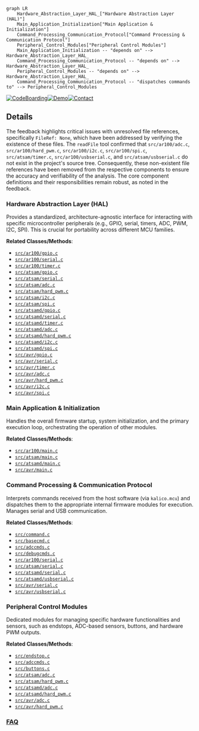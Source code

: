 ```mermaid
graph LR
    Hardware_Abstraction_Layer_HAL_["Hardware Abstraction Layer (HAL)"]
    Main_Application_Initialization["Main Application & Initialization"]
    Command_Processing_Communication_Protocol["Command Processing & Communication Protocol"]
    Peripheral_Control_Modules["Peripheral Control Modules"]
    Main_Application_Initialization -- "depends on" --> Hardware_Abstraction_Layer_HAL_
    Command_Processing_Communication_Protocol -- "depends on" --> Hardware_Abstraction_Layer_HAL_
    Peripheral_Control_Modules -- "depends on" --> Hardware_Abstraction_Layer_HAL_
    Command_Processing_Communication_Protocol -- "dispatches commands to" --> Peripheral_Control_Modules
```

[![CodeBoarding](https://img.shields.io/badge/Generated%20by-CodeBoarding-9cf?style=flat-square)](https://github.com/CodeBoarding/CodeBoarding)[![Demo](https://img.shields.io/badge/Try%20our-Demo-blue?style=flat-square)](https://www.codeboarding.org/demo)[![Contact](https://img.shields.io/badge/Contact%20us%20-%20contact@codeboarding.org-lightgrey?style=flat-square)](mailto:contact@codeboarding.org)

## Details

The feedback highlights critical issues with unresolved file references, specifically `FileRef: None`, which have been addressed by verifying the existence of these files. The `readFile` tool confirmed that `src/ar100/adc.c`, `src/ar100/hard_pwm.c`, `src/ar100/i2c.c`, `src/ar100/spi.c`, `src/atsam/timer.c`, `src/ar100/usbserial.c`, and `src/atsam/usbserial.c` do not exist in the project's source tree. Consequently, these non-existent file references have been removed from the respective components to ensure the accuracy and verifiability of the analysis. The core component definitions and their responsibilities remain robust, as noted in the feedback.

### Hardware Abstraction Layer (HAL)
Provides a standardized, architecture-agnostic interface for interacting with specific microcontroller peripherals (e.g., GPIO, serial, timers, ADC, PWM, I2C, SPI). This is crucial for portability across different MCU families.


**Related Classes/Methods**:

- <a href="https://github.com/KalicoCrew/kalico/blob/main/src/ar100/gpio.c" target="_blank" rel="noopener noreferrer">`src/ar100/gpio.c`</a>
- <a href="https://github.com/KalicoCrew/kalico/blob/main/src/ar100/serial.c" target="_blank" rel="noopener noreferrer">`src/ar100/serial.c`</a>
- <a href="https://github.com/KalicoCrew/kalico/blob/main/src/ar100/timer.c" target="_blank" rel="noopener noreferrer">`src/ar100/timer.c`</a>
- <a href="https://github.com/KalicoCrew/kalico/blob/main/src/atsam/gpio.c" target="_blank" rel="noopener noreferrer">`src/atsam/gpio.c`</a>
- <a href="https://github.com/KalicoCrew/kalico/blob/main/src/atsam/serial.c" target="_blank" rel="noopener noreferrer">`src/atsam/serial.c`</a>
- <a href="https://github.com/KalicoCrew/kalico/blob/main/src/atsam/adc.c" target="_blank" rel="noopener noreferrer">`src/atsam/adc.c`</a>
- <a href="https://github.com/KalicoCrew/kalico/blob/main/src/atsam/hard_pwm.c" target="_blank" rel="noopener noreferrer">`src/atsam/hard_pwm.c`</a>
- <a href="https://github.com/KalicoCrew/kalico/blob/main/src/atsam/i2c.c" target="_blank" rel="noopener noreferrer">`src/atsam/i2c.c`</a>
- <a href="https://github.com/KalicoCrew/kalico/blob/main/src/atsam/spi.c" target="_blank" rel="noopener noreferrer">`src/atsam/spi.c`</a>
- <a href="https://github.com/KalicoCrew/kalico/blob/main/src/atsamd/gpio.c" target="_blank" rel="noopener noreferrer">`src/atsamd/gpio.c`</a>
- <a href="https://github.com/KalicoCrew/kalico/blob/main/src/atsamd/serial.c" target="_blank" rel="noopener noreferrer">`src/atsamd/serial.c`</a>
- <a href="https://github.com/KalicoCrew/kalico/blob/main/src/atsamd/timer.c" target="_blank" rel="noopener noreferrer">`src/atsamd/timer.c`</a>
- <a href="https://github.com/KalicoCrew/kalico/blob/main/src/atsamd/adc.c" target="_blank" rel="noopener noreferrer">`src/atsamd/adc.c`</a>
- <a href="https://github.com/KalicoCrew/kalico/blob/main/src/atsamd/hard_pwm.c" target="_blank" rel="noopener noreferrer">`src/atsamd/hard_pwm.c`</a>
- <a href="https://github.com/KalicoCrew/kalico/blob/main/src/atsamd/i2c.c" target="_blank" rel="noopener noreferrer">`src/atsamd/i2c.c`</a>
- <a href="https://github.com/KalicoCrew/kalico/blob/main/src/atsamd/spi.c" target="_blank" rel="noopener noreferrer">`src/atsamd/spi.c`</a>
- <a href="https://github.com/KalicoCrew/kalico/blob/main/src/avr/gpio.c" target="_blank" rel="noopener noreferrer">`src/avr/gpio.c`</a>
- <a href="https://github.com/KalicoCrew/kalico/blob/main/src/avr/serial.c" target="_blank" rel="noopener noreferrer">`src/avr/serial.c`</a>
- <a href="https://github.com/KalicoCrew/kalico/blob/main/src/avr/timer.c" target="_blank" rel="noopener noreferrer">`src/avr/timer.c`</a>
- <a href="https://github.com/KalicoCrew/kalico/blob/main/src/avr/adc.c" target="_blank" rel="noopener noreferrer">`src/avr/adc.c`</a>
- <a href="https://github.com/KalicoCrew/kalico/blob/main/src/avr/hard_pwm.c" target="_blank" rel="noopener noreferrer">`src/avr/hard_pwm.c`</a>
- <a href="https://github.com/KalicoCrew/kalico/blob/main/src/avr/i2c.c" target="_blank" rel="noopener noreferrer">`src/avr/i2c.c`</a>
- <a href="https://github.com/KalicoCrew/kalico/blob/main/src/avr/spi.c" target="_blank" rel="noopener noreferrer">`src/avr/spi.c`</a>


### Main Application & Initialization
Handles the overall firmware startup, system initialization, and the primary execution loop, orchestrating the operation of other modules.


**Related Classes/Methods**:

- <a href="https://github.com/KalicoCrew/kalico/blob/main/src/ar100/main.c" target="_blank" rel="noopener noreferrer">`src/ar100/main.c`</a>
- <a href="https://github.com/KalicoCrew/kalico/blob/main/src/atsam/main.c" target="_blank" rel="noopener noreferrer">`src/atsam/main.c`</a>
- <a href="https://github.com/KalicoCrew/kalico/blob/main/src/atsamd/main.c" target="_blank" rel="noopener noreferrer">`src/atsamd/main.c`</a>
- <a href="https://github.com/KalicoCrew/kalico/blob/main/src/avr/main.c" target="_blank" rel="noopener noreferrer">`src/avr/main.c`</a>


### Command Processing & Communication Protocol
Interprets commands received from the host software (via `kalico.mcu`) and dispatches them to the appropriate internal firmware modules for execution. Manages serial and USB communication.


**Related Classes/Methods**:

- <a href="https://github.com/KalicoCrew/kalico/blob/main/src/command.c" target="_blank" rel="noopener noreferrer">`src/command.c`</a>
- <a href="https://github.com/KalicoCrew/kalico/blob/main/src/basecmd.c" target="_blank" rel="noopener noreferrer">`src/basecmd.c`</a>
- <a href="https://github.com/KalicoCrew/kalico/blob/main/src/adccmds.c" target="_blank" rel="noopener noreferrer">`src/adccmds.c`</a>
- <a href="https://github.com/KalicoCrew/kalico/blob/main/src/debugcmds.c" target="_blank" rel="noopener noreferrer">`src/debugcmds.c`</a>
- <a href="https://github.com/KalicoCrew/kalico/blob/main/src/ar100/serial.c" target="_blank" rel="noopener noreferrer">`src/ar100/serial.c`</a>
- <a href="https://github.com/KalicoCrew/kalico/blob/main/src/atsam/serial.c" target="_blank" rel="noopener noreferrer">`src/atsam/serial.c`</a>
- <a href="https://github.com/KalicoCrew/kalico/blob/main/src/atsamd/serial.c" target="_blank" rel="noopener noreferrer">`src/atsamd/serial.c`</a>
- <a href="https://github.com/KalicoCrew/kalico/blob/main/src/atsamd/usbserial.c" target="_blank" rel="noopener noreferrer">`src/atsamd/usbserial.c`</a>
- <a href="https://github.com/KalicoCrew/kalico/blob/main/src/avr/serial.c" target="_blank" rel="noopener noreferrer">`src/avr/serial.c`</a>
- <a href="https://github.com/KalicoCrew/kalico/blob/main/src/avr/usbserial.c" target="_blank" rel="noopener noreferrer">`src/avr/usbserial.c`</a>


### Peripheral Control Modules
Dedicated modules for managing specific hardware functionalities and sensors, such as endstops, ADC-based sensors, buttons, and hardware PWM outputs.


**Related Classes/Methods**:

- <a href="https://github.com/KalicoCrew/kalico/blob/main/src/endstop.c" target="_blank" rel="noopener noreferrer">`src/endstop.c`</a>
- <a href="https://github.com/KalicoCrew/kalico/blob/main/src/adccmds.c" target="_blank" rel="noopener noreferrer">`src/adccmds.c`</a>
- <a href="https://github.com/KalicoCrew/kalico/blob/main/src/buttons.c" target="_blank" rel="noopener noreferrer">`src/buttons.c`</a>
- <a href="https://github.com/KalicoCrew/kalico/blob/main/src/atsam/adc.c" target="_blank" rel="noopener noreferrer">`src/atsam/adc.c`</a>
- <a href="https://github.com/KalicoCrew/kalico/blob/main/src/atsam/hard_pwm.c" target="_blank" rel="noopener noreferrer">`src/atsam/hard_pwm.c`</a>
- <a href="https://github.com/KalicoCrew/kalico/blob/main/src/atsamd/adc.c" target="_blank" rel="noopener noreferrer">`src/atsamd/adc.c`</a>
- <a href="https://github.com/KalicoCrew/kalico/blob/main/src/atsamd/hard_pwm.c" target="_blank" rel="noopener noreferrer">`src/atsamd/hard_pwm.c`</a>
- <a href="https://github.com/KalicoCrew/kalico/blob/main/src/avr/adc.c" target="_blank" rel="noopener noreferrer">`src/avr/adc.c`</a>
- <a href="https://github.com/KalicoCrew/kalico/blob/main/src/avr/hard_pwm.c" target="_blank" rel="noopener noreferrer">`src/avr/hard_pwm.c`</a>




### [FAQ](https://github.com/CodeBoarding/GeneratedOnBoardings/tree/main?tab=readme-ov-file#faq)